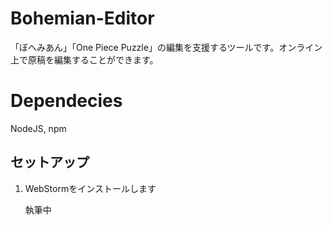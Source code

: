 # Bohemian-Editor
「ぼへみあん」「One Piece Puzzle」の編集を支援するツールです。オンライン上で原稿を編集することができます。

# Dependecies
NodeJS, npm
## セットアップ
1. WebStormをインストールします

   執筆中


